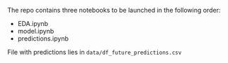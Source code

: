 The repo contains three notebooks to be launched in the following order:
- EDA.ipynb
- model.ipynb
- predictions.ipynb

File with predictions lies in `data/df_future_predictions.csv`
